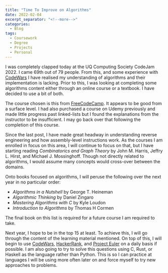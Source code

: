 ```yaml
---
title: "Time To Improve on Algorithms"
date: 2022-02-04
excerpt_separator: "<!--more-->"
categories:
  - Blog
tags:
  - Coursework
  - Degree
  - Projects
  - Personal
---
```


I was completely clapped today at the UQ Computing Society CodeJam 2022. I came 69th out of 79 people. From this, and some experience with [CodeWars](https://www.codewars.com) I have realised my understanding of algorithms and their implementation is lacking. Prior to this, I was looking at completing some algorithms content either through an online course or a textbook. I have decided to use a bit of both.

The course chosen is this from [FreeCodeCamp](https://youtu.be/pkYVOmU3MgA). It appears to be good from a surface level. I had also purchased a course on Udemy previously and made little progress past linked-lists but I found the explanations from the instructor to be insufficient. I may go back over that following the completion of this course.

Since the last post, I have made great headway in understanding reverse engineering and how assembly-level instructions work. As the courses I am enrolled in focus on this area, I will continue to focus on that, but I have starting reading *Combinatorics and Graph Theory* by John M. Harris, Jeffry L. Hirst, and Michael J. Mossinghoff. Though not directly related to algorithms, I would assume many concepts would cross-over between the domains.

Onto books focused on algorithms, I will peruse the following over the next year in no particular order:
- *Algorithms in a Nutshell* by George T. Heineman
- *Algorithmic Thinking* by Daniel Zingaro
- *Mastering Algorithms with C*  by Kyle Loudon
- *Introduction to Algorithms* by Thomas H Cormen 

The final book on this list is required for a future course I am required to take. 

Next year, I hope to be in the top 15 at least. To achieve this, I will go through the content of the learning material mentioned. On top of this, I will begin to use [CodeWars](https://www.codewars.com),  [HackerRank](https://www.hackerrank.com/), and [Project Euler](https://projecteuler.net/) on a daily basis if possible. I am also going to try to solve this questions using C, Rust, or Haskell as the language rather than Python. This is so I can practice at languages I will be using more often later on and force myself to try new approaches to problems.
